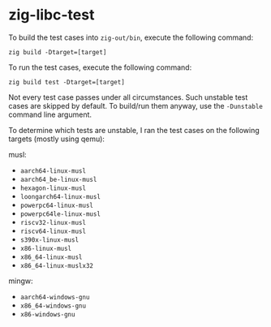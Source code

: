 # zig-libc-test

To build the test cases into `zig-out/bin`, execute the following command:

```
zig build -Dtarget=[target]
```

To run the test cases, execute the following command:

```
zig build test -Dtarget=[target]
```

Not every test case passes under all circumstances. Such unstable test cases are skipped by default. To build/run them anyway, use the `-Dunstable` command line argument.

To determine which tests are unstable, I ran the test cases on the following targets (mostly using qemu):

musl:

- `aarch64-linux-musl`
- `aarch64_be-linux-musl`
- `hexagon-linux-musl`
- `loongarch64-linux-musl`
- `powerpc64-linux-musl`
- `powerpc64le-linux-musl`
- `riscv32-linux-musl`
- `riscv64-linux-musl`
- `s390x-linux-musl`
- `x86-linux-musl`
- `x86_64-linux-musl`
- `x86_64-linux-muslx32`

mingw:

- `aarch64-windows-gnu`
- `x86_64-windows-gnu`
- `x86-windows-gnu`
